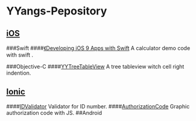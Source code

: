 # YYangs-Pepository
##  [iOS](https://github.com/AsHighAsHonor/YYangs-Pepository/tree/master/iOS)
###Swift
####[《Developing iOS 9 Apps with Swift](https://github.com/AsHighAsHonor/YYangs-Pepository/tree/master/iOS/MyFirstSwift)
A calculator demo code with swift  . 


###Objective-C
####[YYTreeTableView](https://github.com/AsHighAsHonor/YYangs-Pepository/tree/master/iOS/YYTreeTableView)
A tree tableview witch cell right indention.

## [Ionic](https://github.com/AsHighAsHonor/YYangs-Pepository/tree/master/Ionic)
####[IDValidator](https://github.com/AsHighAsHonor/YYangs-Pepository/tree/master/Ionic/IDValidator)
Validator for ID number.
####[AuthorizationCode](https://github.com/AsHighAsHonor/YYangs-Pepository/tree/master/Ionic/AuthorizationCode)
Graphic authorization code with JS.
##Android


